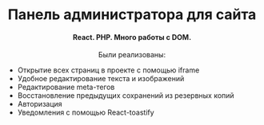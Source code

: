 <h1 align="center">Панель администратора для сайта</h1>
<h4 align="center">React. PHP. Много работы с DOM.</h4>
<p align="center">Были реализованы:</p>
<ul>
               <li>Открытие всех страниц в проекте c помощью iframe</li>
               <li>Удобное редактирование текста и изображений</li>
                <li>Редактирование meta-тегов</li>
               <li>Восстановление предыдущих сохранений из резервных копий</li>
                <li>Авторизация</li>
                 <li>Уведомления с помощью React-toastify</li>
</ul>

